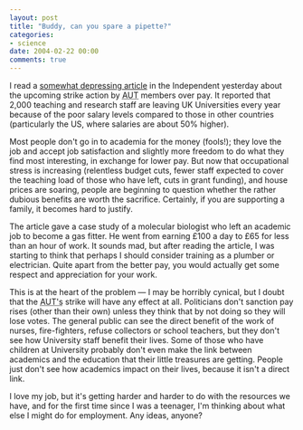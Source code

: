 ```yaml
---
layout: post
title: "Buddy, can you spare a pipette?"
categories:
- science
date: 2004-02-22 00:00
comments: true
---
```


<p>I read a <a href="http://education.independent.co.uk/news/story.jsp?story=493567" title="Education Independent">somewhat depressing article</a> in the Independent yesterday about the upcoming strike action by <abbr title="Association of University Teachers">AUT</abbr> members over pay. It reported that 2,000 teaching and research staff are leaving UK Universities every year because of the poor salary levels compared to those in other countries (particularly the US, where salaries are about 50% higher).</p>
<p>Most people don't go in to academia for the money (fools!); they love the job and accept job satisfaction and slightly more freedom to do what they find most interesting, in exchange for lower pay. But now that occupational stress is increasing (relentless budget cuts, fewer staff expected to cover the teaching load of those who have left, cuts in grant funding), and house prices are soaring, people are beginning to question whether the rather dubious benefits are worth the sacrifice. Certainly, if you are supporting a family, it becomes hard to justify.</p>

<p>The article gave a case study of a molecular biologist who left an academic job to become a gas fitter. He went from earning &pound;100 a day to &pound;65 for less than an hour of work. It sounds mad, but after reading the article, I was starting to think that perhaps I should consider training as a plumber or electrician. Quite apart from the better pay, you would actually get some respect and appreciation for your work.</p>
<p>This is at the heart of the problem &mdash; I may be horribly cynical, but I doubt that the <abbr title="Association of University Teachers">AUT's</abbr> strike will have any effect at all. Politicians don't sanction pay rises (other than their own) unless they think that by not doing so they will lose votes. The general public can see the direct benefit of the work of nurses, fire-fighters, refuse collectors or school teachers, but they don't see how University staff benefit their lives. Some of those who have children at University probably don't even make the link between academics and the education that their little treasures are getting. People just don't see how academics impact on their lives, because it isn't a direct link.</p>
<p>I love my job, but it's getting harder and harder to do with the resources we have, and for the first time since I was a teenager, I'm thinking about what else I might do for employment. Any ideas, anyone?</p>
